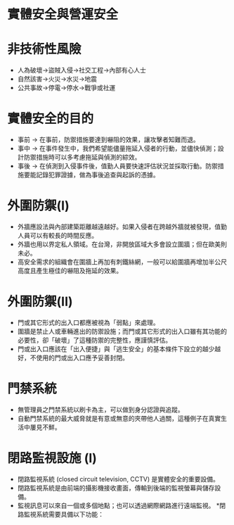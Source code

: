 # 實體安全與營運安全
# 非技術性風險
* 人為破壞->盜賊入侵->社交工程->內部有心人士
* 自然該害->火災->水災->地震
* 公共事故->停電->停水->戰爭或社運

# 實體安全的目的
* 事前 -> 在事前，防禦措施要達到嚇阻的效果，讓攻擊者知難而退。
* 事中 -> 在事件發生中，我們希望能儘量拖延入侵者的行動，並儘快偵測；設計防禦措施時可以多考慮拖延與偵測的綜效。
* 事後 -> 在偵測到入侵事件後，值勤人員要快速評估狀況並採取行動。防禦措施要能記錄犯罪證據，做為事後追查與起訴的憑據。

# 外圍防禦(I)
* 外牆應設法與內部建築距離越遠越好。如果入侵者在跨越外牆就被發現，值勤人員可以有較長的時間反應。
* 外牆也用以界定私人領域。在台灣，非開放區域大多會設立圍牆；但在歐美則未必。
* 高安全需求的組織會在圍牆上再加有刺鐵絲網，一般可以給圍牆再增加半公尺高度且產生極佳的嚇阻及拖延的效果。
# 外圍防禦(II)
* 門或其它形式的出入口都應被視為「弱點」來處理。
* 圍牆是禁止人或車輛進出的防禦設施；而門或其它形式的出入口雖有其功能的必要性，卻「破壞」了這種防禦的完整性，應謹慎評估。
* 門或出入口應該在「出入便捷」與「逃生安全」的基本條件下設立的越少越好，不使用的門或出入口應予妥善封閉。

# 門禁系統
* 無管理員之門禁系統以刷卡為主，可以做到身分認證與追蹤。
* 自動門禁系統的最大威脅就是有意或無意的夾帶他人過關，這種例子在真實生活中屢見不鮮。

# 閉路監視設施 (I)
* 閉路監視系統 (closed circuit television, CCTV) 是實體安全的重要設備。
* 閉路監視系統是由前端的攝影機接收畫面，傳輸到後端的監視螢幕與儲存設備。
* 監視訊息可以來自一個或多個地點；也可以透過網際網路進行遠端監視。
*閉路監視系統需要具備以下功能：
